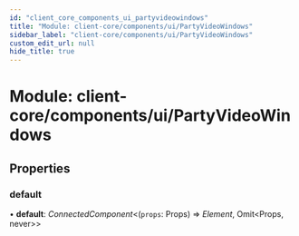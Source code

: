```yaml
---
id: "client_core_components_ui_partyvideowindows"
title: "Module: client-core/components/ui/PartyVideoWindows"
sidebar_label: "client-core/components/ui/PartyVideoWindows"
custom_edit_url: null
hide_title: true
---
```


# Module: client-core/components/ui/PartyVideoWindows

## Properties

### default

• **default**: *ConnectedComponent*<(`props`: Props) => *Element*, Omit<Props, never\>\>
